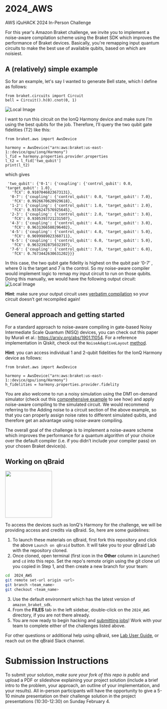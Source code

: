 # 2024_AWS
AWS iQuHACK 2024 In-Person Challenge

For this year's Amazon Braket challenge, we invite you to implement a noise-aware compilation scheme using the Braket SDK which improves the performance of Braket devices. Basically, you're remapping input quantum circuits to make the best use of available qubits, based on which are noisiest. 

## A (relatively) simple example

So for an example, let's say I wanted to generate Bell state, which I define as follows: 
```
from braket.circuits import Circuit
bell = Circuit().h(0).cnot(0, 1)
``` 
![Local Image](standard-Bell.png)

I want to run this circuit on the IonQ Harmony device and make sure I’m using the best qubits for the job. Therefore, I’ll query the two qubit gate fidelities (T2) like this: 
```
from braket.aws import AwsDevice

harmony = AwsDevice("arn:aws:braket:us-east-1::device/qpu/ionq/Harmony")
l_fid = harmony.properties.provider.properties
l_t2 = l_fid['two_qubit']
print(l_t2)
```
which gives
```
 'two_qubit': {'0-1': {'coupling': {'control_qubit': 0.0, 'target_qubit': 1.0},
   'fCX': 0.9107046823673131},
  '0-7': {'coupling': {'control_qubit': 0.0, 'target_qubit': 7.0},
   'fCX': 0.9926670620929618},
  '1-2': {'coupling': {'control_qubit': 1.0, 'target_qubit': 2.0},
   'fCX': 0.9336247576925645},
  '2-3': {'coupling': {'control_qubit': 2.0, 'target_qubit': 3.0},
   'fCX': 0.9305393721231507},
  '4-3': {'coupling': {'control_qubit': 4.0, 'target_qubit': 3.0},
   'fCX': 0.9631366580296402},
  '4-5': {'coupling': {'control_qubit': 4.0, 'target_qubit': 5.0},
   'fCX': 0.9699989023360711},
  '6-5': {'coupling': {'control_qubit': 6.0, 'target_qubit': 5.0},
   'fCX': 0.9632392875032397},
  '7-6': {'coupling': {'control_qubit': 7.0, 'target_qubit': 6.0},
   'fCX': 0.7673442630631202}}}
```
In this case, the two qubit gate fidelity is highest on the qubit pair ‘0-7’ , where 0 is the target and 7 is the control. So my noise-aware compiler would implement logic to remap my input circuit to run on those qubits. Doing this manually, we would have the following output circuit: <br>
![Local Image](verbatim-remapped-bell.png)

**Hint**: make sure your output circuit uses [verbatim compilation](https://github.com/amazon-braket/amazon-braket-examples/blob/main/examples/braket_features/Verbatim_Compilation.ipynb) so your circuit doesn’t get recompiled again!

## General approach and getting started

For a standard approach to noise-aware compiling in gate-based Noisy Intermediate Scale Quantum (NISQ) devices, you can check out this paper by Murali et al.: https://arxiv.org/abs/1901.11054. For a reference implementation in Qiskit, check out the `NoiseAdaptiveLayout` [method](https://docs.quantum.ibm.com/api/qiskit/qiskit.transpiler.passes.NoiseAdaptiveLayout).

**Hint**: you can access individual 1 and 2-qubit fidelities for the IonQ Harmony device as follows:
```
from braket.aws import AwsDevice

harmony = AwsDevice("arn:aws:braket:us-east-1::device/qpu/ionq/Harmony")
h_fidelities = harmony.properties.provider.fidelity
```
You are also welcome to run a noisy simulation using the DM1 on-demand simulator (check out this [comprehensive example](https://github.com/amazon-braket/amazon-braket-examples/blob/main/examples/braket_features/Simulating_Noise_On_Amazon_Braket.ipynb) to see how) and apply noise-aware compiling to the simulated circuit. We would recommend referring to the Adding noise to a circuit section of the above example, so that you can properly assign noise rates to different simulated qubits, and therefore get an advantage using noise-aware compiling.

The overall goal of the challenge is to implement a noise-aware scheme which improves the performance for a quantum algorithm of your choice over the default compiler (i.e. if you didn’t include your compiler pass) on your chosen Braket device(s). 


## Working on qBraid
[<img src="https://qbraid-static.s3.amazonaws.com/logos/Launch_on_qBraid_white.png" width="150">](https://account.qbraid.com?gitHubUrl=https://github.com/iQuHACK/2024_AWS.git)

To access the devices such as IonQ's Harmony for the challenge, we will be providing access and credits via qBraid. So, here are some guidelines:
1. To launch these materials on qBraid, first fork this repository and click the above `Launch on qBraid` button. It will take you to your qBraid Lab with the repository cloned.
2. Once cloned, open terminal (first icon in the **Other** column in Launcher) and `cd` into this repo. Set the repo's remote origin using the git clone url you copied in Step 1, and then create a new branch for your team:
```bash
cd  2024_AWS
git remote set-url origin <url>
git branch <team_name>
git checkout <team_name>
```
3. Use the default environment which has the latest version of `amazon_braket_sdk`. 
4. From the **FILES** tab in the left sidebar, double-click on the `2024_AWS` directory, if you are not there already.
6. You are now ready to begin hacking and [submitting jobs](https://docs.qbraid.com/projects/lab/en/latest/lab/quantum_jobs.html)! Work with your team to complete either of the challenges listed above.

For other questions or additional help using qBraid, see [Lab User Guide](https://docs.qbraid.com/en/latest/), or reach out on the qBraid Slack channel.

# Submission Instructions
To submit your solution, *make sure your fork of this repo is public* and upload a PDF or slideshow explaining your project solution (include a brief intro to the problem, your approach, an outline of your implementation, and your results). All in-person participants will have the opportunity to give a 5-10 minute presentation on their challenge solution in the project presentations (10:30-12:30) on Sunday February 4. 
